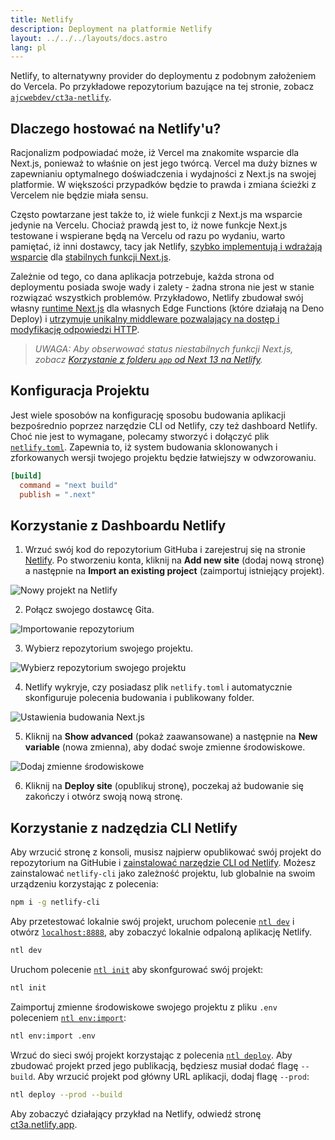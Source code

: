 ```yaml
---
title: Netlify
description: Deployment na platformie Netlify
layout: ../../../layouts/docs.astro
lang: pl
---
```


Netlify, to alternatywny provider do deploymentu z podobnym założeniem do Vercela. Po przykładowe repozytorium bazujące na tej stronie, zobacz [`ajcwebdev/ct3a-netlify`](https://github.com/ajcwebdev/ct3a-netlify).

## Dlaczego hostować na Netlify'u?

Racjonalizm podpowiadać może, iż Vercel ma znakomite wsparcie dla Next.js, ponieważ to właśnie on jest jego twórcą. Vercel ma duży biznes w zapewnianiu optymalnego doświadczenia i wydajności z Next.js na swojej platformie. W większości przypadków będzie to prawda i zmiana ścieżki z Vercelem nie będzie miała sensu.

Często powtarzane jest także to, iż wiele funkcji z Next.js ma wsparcie jedynie na Vercelu. Chociaż prawdą jest to, iż nowe funkcje Next.js testowane i wspierane będą na Vercelu od razu po wydaniu, warto pamiętać, iż inni dostawcy, tacy jak Netlify, [szybko implementują i wdrażają wsparcie](https://www.netlify.com/blog/deploy-nextjs-13/) dla [stabilnych funkcji Next.js](https://docs.netlify.com/integrations/frameworks/next-js/overview/).

Zależnie od tego, co dana aplikacja potrzebuje, każda strona od deploymentu posiada swoje wady i zalety - żadna strona nie jest w stanie rozwiązać wszystkich problemów. Przykładowo, Netlify zbudował swój własny [runtime Next.js](https://github.com/netlify/next-runtime) dla własnych Edge Functions (które działają na Deno Deploy) i [utrzymuje unikalny middleware pozwalający na dostęp i modyfikację odpowiedzi HTTP](https://github.com/netlify/next-runtime#nextjs-middleware-on-netlify).

> _UWAGA: Aby obserwować status niestabilnych funkcji Next.js, zobacz [Korzystanie z folderu `app` od Next 13 na Netlify](https://github.com/netlify/next-runtime/discussions/1724)._

## Konfiguracja Projektu

Jest wiele sposobów na konfigurację sposobu budowania aplikacji bezpośrednio poprzez narzędzie CLI od Netlify, czy też dashboard Netlify. Choć nie jest to wymagane, polecamy stworzyć i dołączyć plik [`netlify.toml`](https://docs.netlify.com/configure-builds/file-based-configuration/). Zapewnia to, iż system budowania sklonowanych i zforkowanych wersji twojego projektu będzie łatwiejszy w odwzorowaniu.

```toml
[build]
  command = "next build"
  publish = ".next"
```

## Korzystanie z Dashboardu Netlify

1. Wrzuć swój kod do repozytorium GitHuba i zarejestruj się na stronie [Netlify](https://app.netlify.com/signup). Po stworzeniu konta, kliknij na **Add new site** (dodaj nową stronę) a następnie na **Import an existing project** (zaimportuj istniejący projekt).

![Nowy projekt na Netlify](/images/netlify-01-new-project.webp)

2. Połącz swojego dostawcę Gita.

![Importowanie repozytorium](/images/netlify-02-connect-to-git-provider.webp)

3. Wybierz repozytorium swojego projektu.

![Wybierz repozytorium swojego projektu](/images/netlify-03-pick-a-repository-from-github.webp)

4. Netlify wykryje, czy posiadasz plik `netlify.toml` i automatycznie skonfiguruje polecenia budowania i publikowany folder.

![Ustawienia budowania Next.js](/images/netlify-04-configure-build-settings.webp)

5. Kliknij na **Show advanced** (pokaż zaawansowane) a następnie na **New variable** (nowa zmienna), aby dodać swoje zmienne środowiskowe.

![Dodaj zmienne środowiskowe](/images/netlify-05-env-vars.webp)

6. Kliknij na **Deploy site** (opublikuj stronę), poczekaj aż budowanie się zakończy i otwórz swoją nową stronę.

## Korzystanie z nadzędzia CLI Netlify

Aby wrzucić stronę z konsoli, musisz najpierw opublikować swój projekt do repozytorium na GitHubie i [zainstalować narzędzie CLI od Netlify](https://docs.netlify.com/cli/get-started/). Możesz zainstalować `netlify-cli` jako zależność projektu, lub globalnie na swoim urządzeniu korzystając z polecenia:

```bash
npm i -g netlify-cli
```

Aby przetestować lokalnie swój projekt, uruchom polecenie [`ntl dev`](https://docs.netlify.com/cli/get-started/#run-a-local-development-environment) i otwórz [`localhost:8888`](http://localhost:8888/), aby zobaczyć lokalnie odpaloną aplikację Netlify.

```bash
ntl dev
```

Uruchom polecenie [`ntl init`](https://docs.netlify.com/cli/get-started/#continuous-deployment) aby skonfgurować swój projekt:

```bash
ntl init
```

Zaimportuj zmienne środowiskowe swojego projektu z pliku `.env` poleceniem [`ntl env:import`](https://cli.netlify.com/commands/env#envimport):

```bash
ntl env:import .env
```

Wrzuć do sieci swój projekt korzystając z polecenia [`ntl deploy`](https://docs.netlify.com/cli/get-started/#manual-deploys). Aby zbudować projekt przed jego publikacją, będziesz musiał dodać flagę `--build`. Aby wrzucić projekt pod główny URL aplikacji, dodaj flagę `--prod`:

```bash
ntl deploy --prod --build
```

Aby zobaczyć działający przykład na Netlify, odwiedź stronę [ct3a.netlify.app](https://ct3a.netlify.app/).
